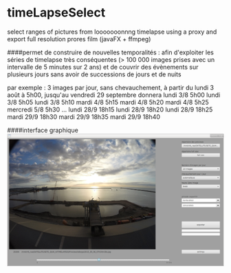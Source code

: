 # timeLapseSelect
select ranges of pictures from looooooonnng timelapse using a proxy and export full resolution prores film  (javaFX + ffmpeg)

####permet de construire de nouvelles temporalités :
afin d'exploiter les séries de timelapse très conséquentes (> 100 000 images prises avec un intervalle de 5 minutes sur 2 ans) et de couvrir des évènements sur plusieurs jours sans avoir de successions de jours et de nuits

par exemple : 3 images par jour, sans chevauchement, à partir du lundi 3 août à 5h00, jusqu'au vendredi 29 septembre donnera 
lundi 3/8 5h00
lundi 3/8 5h05
lundi 3/8 5h10
mardi 4/8 5h15
mardi 4/8 5h20
mardi 4/8  5h25
mercredi 5/8 5h30
...
lundi 28/9 18h15
lundi 28/9 18h20
lundi 28/9 18h25
mardi 29/9 18h30
mardi 29/9 18h35
mardi 29/9 18h40

####interface graphique
![interface graphique](tl_select.png)
